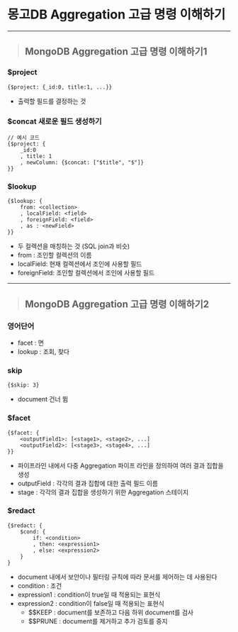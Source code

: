 
# 몽고DB Aggregation 고급 명령 이해하기

------------------------------------------------------------------------------------------------------------------------

> ## MongoDB Aggregation 고급 명령 이해하기1

### $project
    {$project: {_id:0, title:1, ...}}
- 출력할 필드를 결정하는 것


### $concat 새로운 필드 생성하기
    // 예시 코드
    {$project: {
        _id:0
        , title: 1
        , newColumn: {$concat: ["$title", "$"]}
    }}


### $lookup
    {$lookup: {
        from: <collection>
        , localField: <field>
        , foreignField: <field>
        , as : <newField>
    }}
- 두 컬렉션을 매칭하는 것 (SQL join과 비슷)
- from : 조인할 컬렉션의 이름
- localField: 현재 컬렉션에서 조인에 사용할 필드
- foreignField: 조인할 컬렉션에서 조인에 사용할 필드

------------------------------------------------------------------------------------------------------------------------

> ## MongoDB Aggregation 고급 명령 이해하기2

### 영어단어
- facet : 면
- lookup : 조회, 찾다


### skip
    {$skip: 3}
- document 건너 뜀


### $facet
    {$facet: {
        <outputField1>: [<stage1>, <stage2>, ...]
        <outputField2>: [<stage3>, <stage4>, ...]
    }}
- 파이프라인 내에서 다중 Aggregation 파이프 라인을 정의하여 여러 결과 집합을 생성
- outputField : 각각의 결과 집합에 대한 출력 필드 이름
- stage : 각각의 결과 집합을 생성하기 위한 Aggregation 스테이지


### $redact
    {$redact: {
        $cond: {
            if: <condition>
            , then: <expression1>
            , else: <expression2>
        }
    }
- document 내에서 보안이나 필터링 규칙에 따라 문서를 제어하는 데 사용된다 
- condition : 조건
- expression1 : condition이 true일 때 적용되는 표현식
- expression2 : condition이 false일 때 적용되는 표현식
    - $$KEEP : document를 보존하고 다음 하위 document를 검사
    - $$PRUNE : document를 제거하고 추가 검토를 중지
















